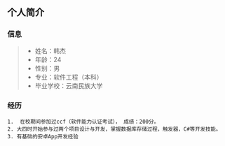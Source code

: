 ## 个人简介

### 信息 ##
> * 姓名：韩杰
> * 年龄：24
> * 性别：男
> * 专业：软件工程（本科）
> * 毕业学校：云南民族大学

### 经历 ##
```
1.  在校期间参加过ccf（软件能力认证考试）， 成绩：200分。
2. 大四时开始参与过两个项目设计与开发，掌握数据库存储过程，触发器，C#等开发技能。
3. 有基础的安卓App开发经验
```
